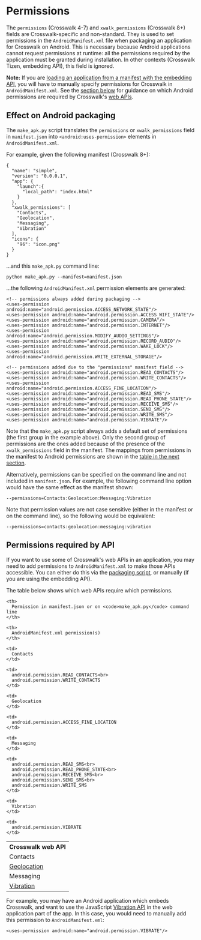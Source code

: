 # Permissions

The `permissions` (Crosswalk 4-7) and `xwalk_permissions` (Crosswalk 8+) fields are Crosswalk-specific and non-standard. They is used to set permissions in the `AndroidManifest.xml` file when packaging an application for Crosswalk on Android. This is necessary because Android applications cannot request permissions at runtime: all the permissions required by the application must be granted during installation. In other contexts (Crosswalk Tizen, embedding API), this field is ignored.

**Note:** If you are [loading an application from a manifest with the embedding API](#documentation/manifest/using_the_manifest/Load-an-application-into-an-embedded-Crosswalk), you will have to manually specify permissions for Crosswalk in `AndroidManifest.xml`. See the [section below](#Permissions-required-by-API) for guidance on which Android permissions are required by Crosswalk's [web APIs](#documentation/apis/web_apis).

## Effect on Android packaging

The `make_apk.py` script translates the `permissions` or `xwalk_permissions` field in `manifest.json` into `<android:uses-permission>` elements in `AndroidManifest.xml`.

For example, given the following manifest (Crosswalk 8+):

    {
      "name": "simple",
      "version": "0.0.0.1",
      "app": {
        "launch":{
          "local_path": "index.html"
        }
      },
      "xwalk_permissions": [
        "Contacts",
        "Geolocation",
        "Messaging",
        "Vibration"
      ],
      "icons": {
        "96": "icon.png"
      }
    }

...and this `make_apk.py` command line:

    python make_apk.py --manifest=manifest.json

...the following `AndroidManifest.xml` permission elements are generated:

    <!-- permissions always added during packaging -->
    <uses-permission android:name="android.permission.ACCESS_NETWORK_STATE"/>
    <uses-permission android:name="android.permission.ACCESS_WIFI_STATE"/>
    <uses-permission android:name="android.permission.CAMERA"/>
    <uses-permission android:name="android.permission.INTERNET"/>
    <uses-permission android:name="android.permission.MODIFY_AUDIO_SETTINGS"/>
    <uses-permission android:name="android.permission.RECORD_AUDIO"/>
    <uses-permission android:name="android.permission.WAKE_LOCK"/>
    <uses-permission android:name="android.permission.WRITE_EXTERNAL_STORAGE"/>

    <!-- permissions added due to the "permissions" manifest field -->
    <uses-permission android:name="android.permission.READ_CONTACTS"/>
    <uses-permission android:name="android.permission.WRITE_CONTACTS"/>
    <uses-permission android:name="android.permission.ACCESS_FINE_LOCATION"/>
    <uses-permission android:name="android.permission.READ_SMS"/>
    <uses-permission android:name="android.permission.READ_PHONE_STATE"/>
    <uses-permission android:name="android.permission.RECEIVE_SMS"/>
    <uses-permission android:name="android.permission.SEND_SMS"/>
    <uses-permission android:name="android.permission.WRITE_SMS"/>
    <uses-permission android:name="android.permission.VIBRATE"/>

Note that the `make_apk.py` script always adds a default set of permissions (the first group in the example above). Only the second group of permissions are the ones added because of the presence of the `xwalk_permissions` field in the manifest. The mappings from permissions in the manifest to Android permissions are shown in the [table in the next section](#Permissions-required-by-API).

Alternatively, permissions can be specified on the command line and not included in `manifest.json`. For example, the following command line option would have the same effect as the manifest shown:

    --permissions=Contacts:Geolocation:Messaging:Vibration

Note that permission values are not case sensitive (either in the manifest or on the command line), so the following would be equivalent:

    --permissions=contacts:geolocation:messaging:vibration

## Permissions required by API

If you want to use some of Crosswalk's web APIs in an application, you may need to add permissions to `AndroidManifest.xml` to make those APIs accessible. You can either do this via the [packaging script](#documentation/getting_started/run_on_android), or manually (if you are using the embedding API).

The table below shows which web APIs require which permissions.

<table>
  <tr>
    <th>
      Crosswalk web API
    </th>

    <th>
      Permission in manifest.json or on <code>make_apk.py</code> command line
    </th>

    <th>
      AndroidManifest.xml permission(s)
    </th>
  </tr>

  <tr>
    <td>
      Contacts
    </td>

    <td>
      Contacts
    </td>

    <td>
      android.permission.READ_CONTACTS<br>
      android.permission.WRITE_CONTACTS
    </td>
  </tr>

  <tr>
    <td>
      <a href="http://www.w3.org/TR/geolocation-API/">Geolocation</a>
    </td>

    <td>
      Geolocation
    </td>

    <td>
      android.permission.ACCESS_FINE_LOCATION
    </td>
  </tr>

  <tr>
    <td>
      Messaging
    </td>

    <td>
      Messaging
    </td>

    <td>
      android.permission.READ_SMS<br>
      android.permission.READ_PHONE_STATE<br>
      android.permission.RECEIVE_SMS<br>
      android.permission.SEND_SMS<br>
      android.permission.WRITE_SMS
    </td>
  </tr>

  <tr>
    <td>
      <a href="http://www.w3.org/TR/vibration/">Vibration</a>
    </td>

    <td>
      Vibration
    </td>

    <td>
      android.permission.VIBRATE
    </td>
  </tr>
</table>

For example, you may have an Android application which embeds Crosswalk, and want to use the JavaScript [Vibration API](http://www.w3.org/TR/vibration/) in the web application part of the app. In this case, you would need to manually add this permission to `AndroidManifest.xml`:

    <uses-permission android:name="android.permission.VIBRATE"/>
